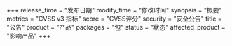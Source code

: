 +++
release_time = "发布日期"
modify_time = "修改时间"
synopsis = "概要"
metrics = "CVSS v3 指标"
score = "CVSS评分"
security = "安全公告"
title = "公告"
product = "产品"
packages = "包"
status = "状态"
affected_product = "影响产品"
+++